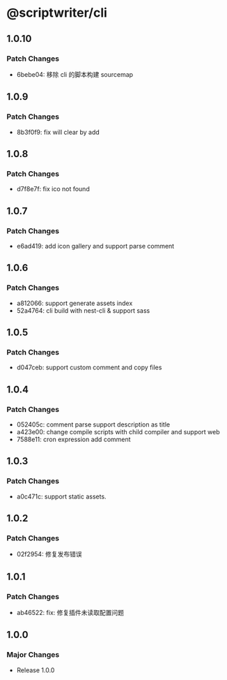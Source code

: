 # @scriptwriter/cli

## 1.0.10

### Patch Changes

- 6bebe04: 移除 cli 的脚本构建 sourcemap

## 1.0.9

### Patch Changes

- 8b3f0f9: fix will clear by add

## 1.0.8

### Patch Changes

- d7f8e7f: fix ico not found

## 1.0.7

### Patch Changes

- e6ad419: add icon gallery and support parse comment

## 1.0.6

### Patch Changes

- a812066: support generate assets index
- 52a4764: cli build with nest-cli & support sass

## 1.0.5

### Patch Changes

- d047ceb: support custom comment and copy files

## 1.0.4

### Patch Changes

- 052405c: comment parse support description as title
- a423e00: change compile scripts with child compiler and support web
- 7588e11: cron expression add comment

## 1.0.3

### Patch Changes

- a0c471c: support static assets.

## 1.0.2

### Patch Changes

- 02f2954: 修复发布错误

## 1.0.1

### Patch Changes

- ab46522: fix: 修复插件未读取配置问题

## 1.0.0

### Major Changes

- Release 1.0.0
